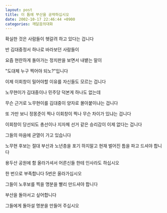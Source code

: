 ```yaml
---
layout: post
title: 이 틈에 부산을 공략하십시오
date: 2002-10-17 22:46:44 +0900
categories: 깨달음의대화
---
```

확실한 것은 사람들이 헷갈려 하고 있다는 겁니다
  
반 김대중정서 하나로 바라보던 사람들이
  
요즘 현란하게 돌아가는 정치판을 보면서 내뱉는 말이
  
"도대체 누구 찍어야 되노?"입니다
  
이제 이회창이 밀어야할 이유를 자신들도 모르는 겁니다
  
노무현이가 김대중이나 민주당 덕본게 하나도 없는데
  
무슨 근거로 노무현이를 김대중이 양자로 몰아붙이냐는 겁니다
  
또 가만 보니 정몽준이 찍나 이회창이 찍나 무슨 차이가 있냐는 겁니다
  
이회창이 당선되도 총선이나 지자체 선거 같은 승리감이 이제 없다는 겁니다
  
그들의 마음에 균열이 가고 있습니다
  
노무현 후보는 절대 부산과 노년층을 포기 하지말고 현재 벌어진 틈을 파고 드셔야 합니다
  
용두산 공원에 함 올라가셔서 어른신들 한테 인사라도 하십시오
  
한 번으로 부족합니다 5번은 올라가십시오
  
그들이 노후보를 찍을 명분을 빨리 만드셔야 합니다
  
부산을 돌아서고 싶어합니다
  
그들에게 돌아설 명분을 만들어 주십시오